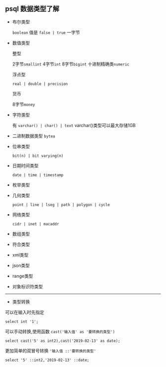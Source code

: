 ## psql 数据类型了解

- 布尔类型
   
   `boolean` 值是 `false | true` 一字节

- 数值类型
    
    整型
    
     2字节`smallint`
     4字节`int`
     8字节`bigint`
     十进制精确类`numeric`
    
    浮点型
        
     `real | double | precision` 
    
    货币
      
    8字节`money`

- 字符类型
    
    有 `varchar() | char() | text` varchar()类型可以最大存储1GB

- 二进制数据类型 `bytea`

- 位串类型

    `bit(n) | bit varying(n)`

- 日期时间类型

    `date | time | timestamp`

- 枚举类型

- 几何类型

    `point | line | lseg | path | polygon | cycle`

- 网络类型

    `cidr | inet | macaddr`

- 数组类型

- 符合类型

- xml类型

- json类型

- range类型

- 对象标识符类型

--------------------

- 类型转换

可以在输入时先指定

```postgresplsql
select int '1';
```

可以手动转换,使用函数 `cast('输入值' as '要转换的类型')`

```postgresplsql
select cast('5' as int2),cast('2019-02-13' as date);
```

更加简单的双冒号转换 `'输入值 ::'要转换的类型'`

```postgresplsql
select '5' ::int2,'2019-02-13' ::date;
```


